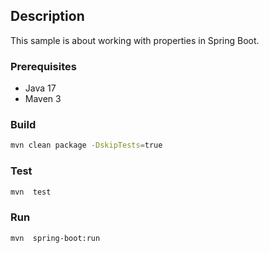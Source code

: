 ## Description

This sample is about working with properties in Spring Boot.

### Prerequisites

* Java 17
* Maven 3

### Build

```bash
mvn clean package -DskipTests=true
```

### Test

```bash
mvn  test
```

### Run

```bash
mvn  spring-boot:run
```
